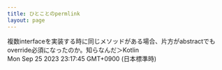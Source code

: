 ```yaml
---
title: ひとことのpermlink
layout: page
---
```

<div class="box" dt="1695651465694">
  複数interfaceを実装する時に同じメソッドがある場合、片方がabstractでもoverride必須になったのか。知らなんだ＞Kotlin
  <div class="content is-small">Mon Sep 25 2023 23:17:45 GMT+0900 (日本標準時)</div>
</div>